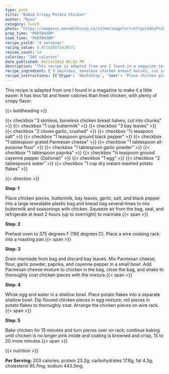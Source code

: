 ```yaml
---
type: post
title: "Baked Crispy Potato Chicken"
author: "Ryan"
category: lunch
photo: "https://imagesvc.meredithcorp.io/v3/mm/image?url=https%3A%2F%2Fimages.media-allrecipes.com%2Fuserphotos%2F1020769.jpg"
prep_time: "P0DT0H20M"
cook_time: "P0DT0H30M"
recipe_yield: "4 servings"
rating_value: 4.071428571428571
review_count: 14
calories: "203 calories"
date_published: 04/13/2019 08:02 PM
description: "This recipe is adapted from one I found in a magazine to make it a little easier. It has less fat and fewer calories than fried chicken, with plenty of crispy flavor."
recipe_ingredient: ['3 skinless, boneless chicken breast halves, cut into chunks', '1 cup buttermilk', '3 bay leaves', '2 cloves garlic, crushed', '½ teaspoon salt', '1 teaspoon ground black pepper', '1 tablespoon grated Parmesan cheese', '1 tablespoon all-purpose flour', '1 tablespoon garlic powder', '1 tablespoon paprika', '¼ teaspoon ground cayenne pepper', '1 egg', '2 tablespoons water', '1 cup dry instant mashed potato flakes']
recipe_instructions: [{'@type': 'HowToStep', 'text': 'Place chicken pieces, buttermilk, bay leaves, garlic, salt, and black pepper into a large resealable plastic bag and knead bag several times to mix buttermilk and seasonings with chicken. Squeeze air from the bag, seal, and refrigerate at least 2 hours (up to overnight) to marinate.\n'}, {'@type': 'HowToStep', 'text': 'Preheat oven to 375 degrees F (190 degrees C). Place a wire cooking rack into a roasting pan.\n'}, {'@type': 'HowToStep', 'text': 'Drain marinade from bag and discard bay leaves. Mix Parmesan cheese, flour, garlic powder, paprika, and cayenne pepper in a small bowl. Add Parmesan cheese mixture to chicken in the bag, close the bag, and shake to thoroughly coat chicken pieces with the mixture.\n'}, {'@type': 'HowToStep', 'text': 'Whisk egg and water in a shallow bowl. Place potato flakes into a separate shallow bowl. Dip floured chicken pieces in egg mixture; roll pieces in potato flakes to thoroughly coat. Arrange the chicken pieces on wire rack.\n'}, {'@type': 'HowToStep', 'text': 'Bake chicken for 15 minutes and turn pieces over on rack; continue baking until chicken is no longer pink inside and coating is browned and crisp, 15 to 20 more minutes.\n'}]
---
```


This recipe is adapted from one I found in a magazine to make it a little easier. It has less fat and fewer calories than fried chicken, with plenty of crispy flavor. 

{{< boldheading >}}

{{< checkbox "3  skinless, boneless chicken breast halves, cut into chunks" >}}
{{< checkbox "1 cup buttermilk" >}}
{{< checkbox "3  bay leaves" >}}
{{< checkbox "2 cloves garlic, crushed" >}}
{{< checkbox "½ teaspoon salt" >}}
{{< checkbox "1 teaspoon ground black pepper" >}}
{{< checkbox "1 tablespoon grated Parmesan cheese" >}}
{{< checkbox "1 tablespoon all-purpose flour" >}}
{{< checkbox "1 tablespoon garlic powder" >}}
{{< checkbox "1 tablespoon paprika" >}}
{{< checkbox "¼ teaspoon ground cayenne pepper  (Optional)" >}}
{{< checkbox "1  egg" >}}
{{< checkbox "2 tablespoons water" >}}
{{< checkbox "1 cup dry instant mashed potato flakes" >}}


{{< direction >}}

**Step: 1**

Place chicken pieces, buttermilk, bay leaves, garlic, salt, and black pepper into a large resealable plastic bag and knead bag several times to mix buttermilk and seasonings with chicken. Squeeze air from the bag, seal, and refrigerate at least 2 hours (up to overnight) to marinate.{{< span >}}

**Step: 2**

Preheat oven to 375 degrees F (190 degrees C). Place a wire cooking rack into a roasting pan.{{< span >}}

**Step: 3**

Drain marinade from bag and discard bay leaves. Mix Parmesan cheese, flour, garlic powder, paprika, and cayenne pepper in a small bowl. Add Parmesan cheese mixture to chicken in the bag, close the bag, and shake to thoroughly coat chicken pieces with the mixture.{{< span >}}

**Step: 4**

Whisk egg and water in a shallow bowl. Place potato flakes into a separate shallow bowl. Dip floured chicken pieces in egg mixture; roll pieces in potato flakes to thoroughly coat. Arrange the chicken pieces on wire rack.{{< span >}}

**Step: 5**

Bake chicken for 15 minutes and turn pieces over on rack; continue baking until chicken is no longer pink inside and coating is browned and crisp, 15 to 20 more minutes.{{< span >}}

{{< nutrition >}}

**Per Serving:** 203 calories; protein 23.2g; carbohydrates 17.8g; fat 4.3g; cholesterol 95.7mg; sodium 443.3mg.